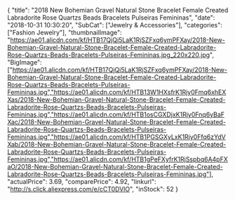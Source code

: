 {
	"title": "2018 New Bohemian Gravel Natural Stone Bracelet Female Created Labradorite Rose Quartzs Beads Bracelets Pulseiras Femininas",
	"date": "2018-10-31 10:30:20",
	"SubCat": ["Jewelry & Accessories"],
	"categories": ["Fashion Jewelry"],
	"thumbnailImage": "https://ae01.alicdn.com/kf/HTB17QjQi5LaK1RjSZFxq6ymPFXay/2018-New-Bohemian-Gravel-Natural-Stone-Bracelet-Female-Created-Labradorite-Rose-Quartzs-Beads-Bracelets-Pulseiras-Femininas.jpg_220x220.jpg",
	"BigImage": ["https://ae01.alicdn.com/kf/HTB17QjQi5LaK1RjSZFxq6ymPFXay/2018-New-Bohemian-Gravel-Natural-Stone-Bracelet-Female-Created-Labradorite-Rose-Quartzs-Beads-Bracelets-Pulseiras-Femininas.jpg","https://ae01.alicdn.com/kf/HTB13W1HXsfrK1Rjy0Fmq6xhEXXas/2018-New-Bohemian-Gravel-Natural-Stone-Bracelet-Female-Created-Labradorite-Rose-Quartzs-Beads-Bracelets-Pulseiras-Femininas.jpg","https://ae01.alicdn.com/kf/HTB1osCGXDjxK1Rjy0Fnq6yBaFXac/2018-New-Bohemian-Gravel-Natural-Stone-Bracelet-Female-Created-Labradorite-Rose-Quartzs-Beads-Bracelets-Pulseiras-Femininas.jpg","https://ae01.alicdn.com/kf/HTB1PGSGXyLxK1Rjy0Ffq6zYdVXab/2018-New-Bohemian-Gravel-Natural-Stone-Bracelet-Female-Created-Labradorite-Rose-Quartzs-Beads-Bracelets-Pulseiras-Femininas.jpg","https://ae01.alicdn.com/kf/HTB1gPeFXyfrK1RjSspbq6A4pFXaO/2018-New-Bohemian-Gravel-Natural-Stone-Bracelet-Female-Created-Labradorite-Rose-Quartzs-Beads-Bracelets-Pulseiras-Femininas.jpg"],
	"actualPrice": 3.69,
	"comparePrice": 4.92,
	"linkurl": "http://s.click.aliexpress.com/e/cCT0DVlO",
	"inStock": 52
}
